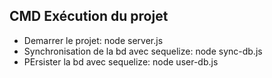 ## CMD Exécution du projet

- Demarrer le projet: node server.js
- Synchronisation de la bd avec sequelize: node sync-db.js
- PErsister la bd avec sequelize: node user-db.js